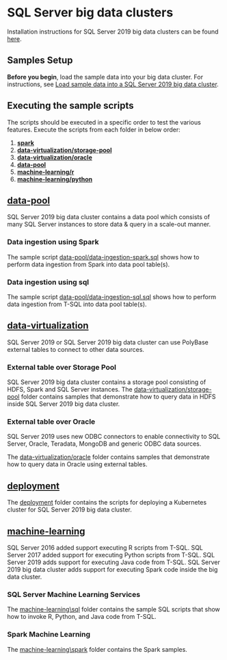 # SQL Server big data clusters

Installation instructions for SQL Server 2019 big data clusters can be found [here](https://docs.microsoft.com/en-us/sql/big-data-cluster/deployment-guidance?view=sql-server-ver15).

## Samples Setup

**Before you begin**, load the sample data into your big data cluster. For instructions, see [Load sample data into a SQL Server 2019 big data cluster](https://docs.microsoft.com/en-us/sql/big-data-cluster/tutorial-load-sample-data).

## Executing the sample scripts
The scripts should be executed in a specific order to test the various features. Execute the scripts from each folder in below order:

1. __[spark](spark/)__
1. __[data-virtualization/storage-pool](data-virtualization/storage-pool)__
1. __[data-virtualization/oracle](data-virtualization/oracle)__
1. __[data-pool](data-pool/)__
1. __[machine-learning/r](machine-learning/r)__
1. __[machine-learning/python](machine-learning/python)__

## __[data-pool](data-pool/)__

SQL Server 2019 big data cluster contains a data pool which consists of many SQL Server instances to store data & query in a scale-out manner.

### Data ingestion using Spark
The sample script [data-pool/data-ingestion-spark.sql](data-pool/data-ingestion-spark.sql) shows how to perform data ingestion from Spark into data pool table(s).

### Data ingestion using sql
The sample script [data-pool/data-ingestion-sql.sql](data-pool/data-ingestion-sql.sql) shows how to perform data ingestion from T-SQL into data pool table(s).

## __[data-virtualization](data-virtualization/)__

SQL Server 2019 or SQL Server 2019 big data cluster can use PolyBase external tables to connect to other data sources.

### External table over Storage Pool
SQL Server 2019 big data cluster contains a storage pool consisting of HDFS, Spark and SQL Server instances. The [data-virtualization/storage-pool](data-virtualization/storage-pool) folder contains samples that demonstrate how to query data in HDFS inside SQL Server 2019 big data cluster.

### External table over Oracle
SQL Server 2019 uses new ODBC connectors to enable connectivity to SQL Server, Oracle, Teradata, MongoDB and generic ODBC data sources.

The [data-virtualization/oracle](data-virtualization/oracle) folder contains samples that demonstrate how to query data in Oracle using external tables.

## __[deployment](deployment/)__

The [deployment](deployment) folder contains the scripts for deploying a Kubernetes cluster for SQL Server 2019 big data cluster.

## __[machine-learning](machine-learning/)__

SQL Server 2016 added support executing R scripts from T-SQL. SQL Server 2017 added support for executing Python scripts from T-SQL. SQL Server 2019 adds support for executing Java code from T-SQL. SQL Server 2019 big data cluster adds support for executing Spark code inside the big data cluster.

### SQL Server Machine Learning Services
The [machine-learning\sql](machine-learning\sql) folder contains the sample SQL scripts that show how to invoke R, Python, and Java code from T-SQL.

### Spark Machine Learning
The [machine-learning\spark](machine-learning\spark) folder contains the Spark samples.
